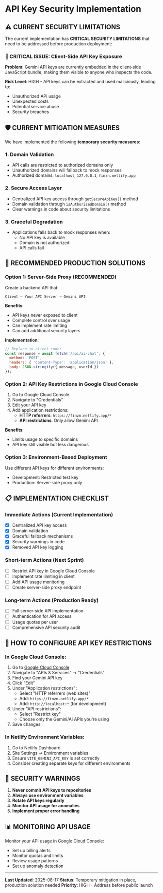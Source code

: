 # API Key Security Implementation

## ⚠️ CURRENT SECURITY LIMITATIONS

The current implementation has **CRITICAL SECURITY LIMITATIONS** that need to be addressed before production deployment:

### 🔴 CRITICAL ISSUE: Client-Side API Key Exposure

**Problem**: Gemini API keys are currently embedded in the client-side JavaScript bundle, making them visible to anyone who inspects the code.

**Risk Level**: HIGH - API keys can be extracted and used maliciously, leading to:
- Unauthorized API usage
- Unexpected costs
- Potential service abuse
- Security breaches

## 🛡️ CURRENT MITIGATION MEASURES

We have implemented the following **temporary security measures**:

### 1. Domain Validation
- API calls are restricted to authorized domains only
- Unauthorized domains will fallback to mock responses
- Authorized domains: `localhost`, `127.0.0.1`, `finzn.netlify.app`

### 2. Secure Access Layer
- Centralized API key access through `getSecureApiKey()` method
- Domain validation through `isAuthorizedDomain()` method
- Clear warnings in code about security limitations

### 3. Graceful Degradation
- Applications falls back to mock responses when:
  - No API key is available
  - Domain is not authorized
  - API calls fail

## 🚀 RECOMMENDED PRODUCTION SOLUTIONS

### Option 1: Server-Side Proxy (RECOMMENDED)

Create a backend API that:
```
Client → Your API Server → Gemini API
```

**Benefits**:
- API keys never exposed to client
- Complete control over usage
- Can implement rate limiting
- Can add additional security layers

**Implementation**:
```javascript
// Replace in client code:
const response = await fetch('/api/ai-chat', {
  method: 'POST',
  headers: { 'Content-Type': 'application/json' },
  body: JSON.stringify({ message, userId })
});
```

### Option 2: API Key Restrictions in Google Cloud Console

1. Go to Google Cloud Console
2. Navigate to "Credentials"
3. Edit your API key
4. Add application restrictions:
   - **HTTP referrers**: `https://finzn.netlify.app/*`
   - **API restrictions**: Only allow Gemini API

**Benefits**:
- Limits usage to specific domains
- API key still visible but less dangerous

### Option 3: Environment-Based Deployment

Use different API keys for different environments:
- Development: Restricted test key
- Production: Server-side proxy only

## 📋 IMPLEMENTATION CHECKLIST

### Immediate Actions (Current Implementation)
- [x] Centralized API key access
- [x] Domain validation
- [x] Graceful fallback mechanisms
- [x] Security warnings in code
- [x] Removed API key logging

### Short-term Actions (Next Sprint)
- [ ] Restrict API key in Google Cloud Console
- [ ] Implement rate limiting in client
- [ ] Add API usage monitoring
- [ ] Create server-side proxy endpoint

### Long-term Actions (Production Ready)
- [ ] Full server-side API implementation
- [ ] Authentication for API access
- [ ] Usage quotas per user
- [ ] Comprehensive API security audit

## 🔧 HOW TO CONFIGURE API KEY RESTRICTIONS

### In Google Cloud Console:
1. Go to [Google Cloud Console](https://console.cloud.google.com)
2. Navigate to "APIs & Services" → "Credentials"
3. Find your Gemini API key
4. Click "Edit"
5. Under "Application restrictions":
   - Select "HTTP referrers (web sites)"
   - Add: `https://finzn.netlify.app/*`
   - Add: `http://localhost:*` (for development)
6. Under "API restrictions":
   - Select "Restrict key"
   - Choose only the Gemini/AI APIs you're using
7. Save changes

### In Netlify Environment Variables:
1. Go to Netlify Dashboard
2. Site Settings → Environment variables
3. Ensure `VITE_GEMINI_API_KEY` is set correctly
4. Consider creating separate keys for different environments

## 🚨 SECURITY WARNINGS

1. **Never commit API keys to repositories**
2. **Always use environment variables**
3. **Rotate API keys regularly**
4. **Monitor API usage for anomalies**
5. **Implement proper error handling**

## 📊 MONITORING API USAGE

Monitor your API usage in Google Cloud Console:
- Set up billing alerts
- Monitor quotas and limits
- Review usage patterns
- Set up anomaly detection

---

**Last Updated**: 2025-08-17
**Status**: Temporary mitigation in place, production solution needed
**Priority**: HIGH - Address before public launch